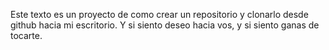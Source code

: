 Este texto es un proyecto de como crear un repositorio y clonarlo desde github hacia mi escritorio.
Y si siento deseo hacia vos, y si siento ganas de tocarte.
